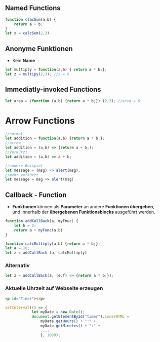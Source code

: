 ## Named Functions
```js
function clacSum(a,b) {
	return a + b;
}
let x = calcSum(2,3)
```

## Anonyme Funktionen
- Kein **Name**
```js
let multiply = function(a,b) { return a * b;};
let z = multipy(2,3); //z = 6
```

## Immediatly-invoked Functions
```js
let area = (function (a,b) {return a * b;}) (2,3); //area = 6
```

# Arrow Functions
```js
//normal
let addition = function(a,b) {return a * b;};
//arrow
let addition = (a,b) => {return a + b;};
//Verkürzt
let addition = (a,b) => a + b;
```

```js
//andere Beispiel
let message = (msg) => alert(msg);
//mehr verkürzt 
let message = msg => alert(msg)
```

## Callback - Function
- **Funktionen** können als **Parameter** an andere **Funktionen übergeben**, und innerhalb der **übergebenen Funktionsblocks** ausgeführt werden.

```js
function addCallBack(a, myFnuc) {
	let b = 2;
	return a + myFunc(a,b)
}

function calcMultiply(a,b) {return a * b;};
let a = 10;
let z = addCallBack (a, calcMultiply)
```

### Alternativ
```js
let z = addCallBack(a, (e,f) => {return a * b;});
```

### Aktuelle Uhrzeit auf Webseite erzeugen
```html
<p id="Timer"></p>
```

```js
setInterval(() => {
			let myDate = new Date();
			document.getElementById("timer").innerHTML =
				myDate.getHours() + ":" +
				myDate.getMinutes() + ":" +
				...;
				}, 1000);
```